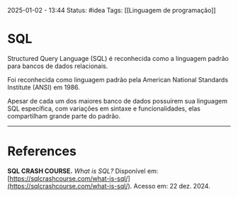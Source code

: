 2025-01-02 - 13:44
Status: #idea
Tags: [[Linguagem de programação]]

# SQL

Structured Query Language (SQL) é reconhecida como a linguagem padrão para bancos de dados relacionais. 

Foi reconhecida como linguagem padrão pela American National Standards Institute (ANSI) em 1986.

Apesar de cada um dos maiores banco de dados possuírem sua linguagem SQL específica, com variações em sintaxe e funcionalidades, elas compartilham grande parte do padrão.  

---

# References

**SQL CRASH COURSE.** _What is SQL?_ Disponível em: [https://sqlcrashcourse.com/what-is-sql/](https://sqlcrashcourse.com/what-is-sql/). Acesso em: 22 dez. 2024.